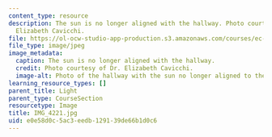```yaml
---
content_type: resource
description: The sun is no longer aligned with the hallway. Photo courtesy of Dr.
  Elizabeth Cavicchi.
file: https://ol-ocw-studio-app-production.s3.amazonaws.com/courses/ec-050-recreate-experiments-from-history-inform-the-future-from-the-past-galileo-january-iap-2010/e0e58d0c5ac3eedb129139de66b1d0c6_IMG_4221.jpg
file_type: image/jpeg
image_metadata:
  caption: The sun is no longer aligned with the hallway.
  credit: Photo courtesy of Dr. Elizabeth Cavicchi.
  image-alt: Photo of the hallway with the sun no longer aligned to the end.
learning_resource_types: []
parent_title: Light
parent_type: CourseSection
resourcetype: Image
title: IMG_4221.jpg
uid: e0e58d0c-5ac3-eedb-1291-39de66b1d0c6
---
```

